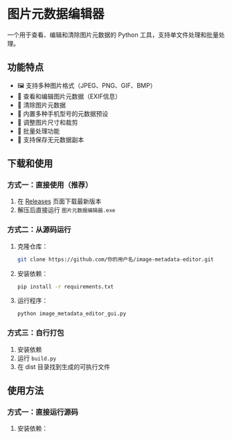 # 图片元数据编辑器

一个用于查看、编辑和清除图片元数据的 Python 工具，支持单文件处理和批量处理。

## 功能特点

- 🖼️ 支持多种图片格式（JPEG、PNG、GIF、BMP）
- 📝 查看和编辑图片元数据（EXIF信息）
- 🧹 清除图片元数据
- 📱 内置多种手机型号的元数据预设
- 📏 调整图片尺寸和裁剪
- 🔄 批量处理功能
- 💾 支持保存无元数据副本

## 下载和使用

### 方式一：直接使用（推荐）
1. 在 [Releases](https://github.com/你的用户名/image-metadata-editor/releases) 页面下载最新版本
2. 解压后直接运行 `图片元数据编辑器.exe`

### 方式二：从源码运行
1. 克隆仓库：
   ```bash
   git clone https://github.com/你的用户名/image-metadata-editor.git
   ```
2. 安装依赖：
   ```bash
   pip install -r requirements.txt
   ```
3. 运行程序：
   ```bash
   python image_metadata_editor_gui.py
   ```

### 方式三：自行打包
1. 安装依赖
2. 运行 `build.py`
3. 在 dist 目录找到生成的可执行文件

## 使用方法

### 方式一：直接运行源码

1. 安装依赖：